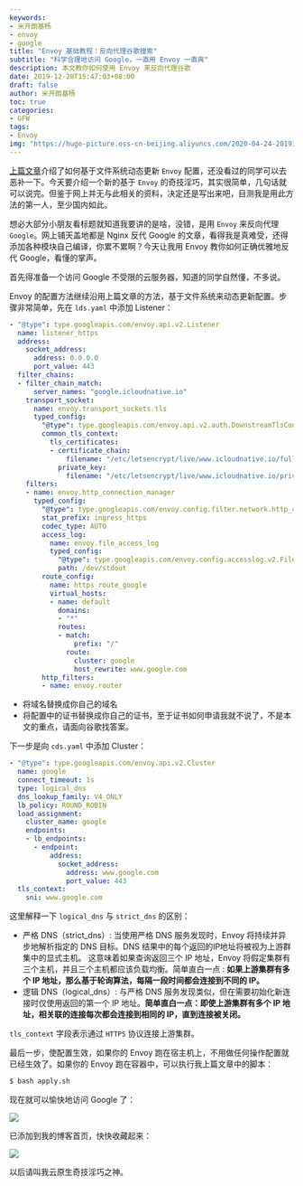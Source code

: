 ```yaml
---
keywords:
- 米开朗基杨
- envoy
- google
title: "Envoy 基础教程：反向代理谷歌搜索"
subtitle: "科学合理地访问 Google，一直用 Envoy 一直爽"
description: 本文教你如何使用 Envoy 来反向代理谷歌
date: 2019-12-28T15:47:03+08:00
draft: false
author: 米开朗基杨
toc: true
categories: 
- GFW
tags:
- Envoy
img: "https://hugo-picture.oss-cn-beijing.aliyuncs.com/2020-04-24-20191228184723.png"
---
```


[上篇文章](/posts/file-based-dynamic-routing-configuration/)介绍了如何基于文件系统动态更新 `Envoy` 配置，还没看过的同学可以去恶补一下。今天要介绍一个新的基于 `Envoy` 的奇技淫巧，其实很简单，几句话就可以说完。但鉴于网上并无与此相关的资料，决定还是写出来吧，目测我是用此方法的第一人，至少国内如此。

想必大部分小朋友看标题就知道我要讲的是啥，没错，是用 `Envoy` 来反向代理 `Google`。网上铺天盖地都是 Nginx 反代 Google 的文章，看得我是真难受，还得添加各种模块自己编译，你累不累啊？今天让我用 Envoy 教你如何正确优雅地反代 Google，看懂的掌声。

首先得准备一个访问 Google 不受限的云服务器，知道的同学自然懂，不多说。

Envoy 的配置方法继续沿用上篇文章的方法，基于文件系统来动态更新配置。步骤非常简单，先在 `lds.yaml` 中添加 Listener：

```yaml
- "@type": type.googleapis.com/envoy.api.v2.Listener
  name: listener_https
  address:
    socket_address:
      address: 0.0.0.0
      port_value: 443
  filter_chains:
  - filter_chain_match:
      server_names: "google.icloudnative.io"
    transport_socket:
      name: envoy.transport_sockets.tls
      typed_config:
        "@type": type.googleapis.com/envoy.api.v2.auth.DownstreamTlsContext
        common_tls_context:
          tls_certificates:
          - certificate_chain:
              filename: "/etc/letsencrypt/live/www.icloudnative.io/fullchain.pem"
            private_key:
              filename: "/etc/letsencrypt/live/www.icloudnative.io/privkey.pem"
    filters:
    - name: envoy.http_connection_manager
      typed_config:
        "@type": type.googleapis.com/envoy.config.filter.network.http_connection_manager.v2.HttpConnectionManager
        stat_prefix: ingress_https
        codec_type: AUTO
        access_log:
          name: envoy.file_access_log
          typed_config:
            "@type": type.googleapis.com/envoy.config.accesslog.v2.FileAccessLog
            path: /dev/stdout
        route_config:
          name: https_route_google
          virtual_hosts:
          - name: default
            domains:
            - "*"
            routes:
            - match:
                prefix: "/"
              route:
                cluster: google
                host_rewrite: www.google.com
        http_filters:
        - name: envoy.router
```

+ 将域名替换成你自己的域名
+ 将配置中的证书替换成你自己的证书，至于证书如何申请我就不说了，不是本文的重点，请面向谷歌找答案。

下一步是向 `cds.yaml` 中添加 Cluster：

```yaml
- "@type": type.googleapis.com/envoy.api.v2.Cluster
  name: google
  connect_timeout: 1s
  type: logical_dns
  dns_lookup_family: V4_ONLY
  lb_policy: ROUND_ROBIN
  load_assignment:
    cluster_name: google
    endpoints:
    - lb_endpoints:
      - endpoint:
          address:
            socket_address:
              address: www.google.com
              port_value: 443
  tls_context:
    sni: www.google.com
```

这里解释一下 `logical_dns` 与 `strict_dns` 的区别：

+ 严格 DNS（strict_dns）: 当使用严格 DNS 服务发现时，Envoy 将持续并异步地解析指定的 DNS 目标。DNS 结果中的每个返回的IP地址将被视为上游群集中的显式主机。 这意味着如果查询返回三个 IP 地址，Envoy 将假定集群有三个主机，并且三个主机都应该负载均衡。简单直白一点 : **如果上游集群有多个 IP 地址，那么基于轮询算法，每隔一段时间都会连接到不同的 IP。**
+ 逻辑 DNS（logical_dns）: 与严格 DNS 服务发现类似，但在需要初始化新连接时仅使用返回的第一个 IP 地址。**简单直白一点：即使上游集群有多个 IP 地址，相关联的连接每次都会连接到相同的 IP，直到连接被关闭。**

`tls_context` 字段表示通过 `HTTPS` 协议连接上游集群。

最后一步，使配置生效，如果你的 Envoy 跑在宿主机上，不用做任何操作配置就已经生效了。如果你的 Envoy 跑在容器中，可以执行我上篇文章中的脚本：

```bash
$ bash apply.sh
```

现在就可以愉快地访问 Google 了：

![](https://jsd.onmicrosoft.cn/gh/yangchuansheng/imghosting6@main/uPic/20191228175224.png)

已添加到我的博客首页，快快收藏起来：

![](https://jsd.onmicrosoft.cn/gh/yangchuansheng/imghosting6@main/uPic/20191228180052.png)

以后请叫我云原生奇技淫巧之神。
